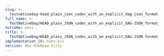 ```yaml
---
slug: >-
  testnativedag-head_plain_json_codec_with_an_explicit_dag-json_format_returns_http_200-header_etag
full_name: >-
  TestNativeDag/HEAD_plain_JSON_codec_with_an_explicit_DAG-JSON_format_returns_HTTP_200/Header_Etag
outcome: pass
title: >-
  TestNativeDag/HEAD_plain_JSON_codec_with_an_explicit_DAG-JSON_format_returns_HTTP_200/Header_Etag
implementation_id: kubo-bis
version: dev-44b0eaa-dirty
---
```


